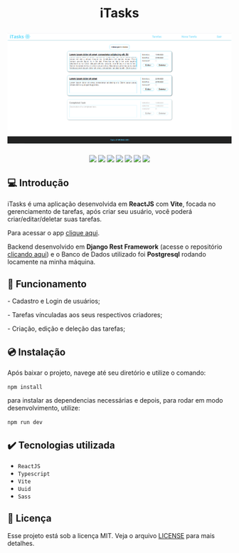 <h1 align="center">
  <p align="center">iTasks</p>
  <a href="">
    <img src="./frontend/src/assets/capa.png" alt="iTasks Capa" />
  </a>
</h1>

<p align="center">
  <img src="https://img.shields.io/badge/npm-8.19.2-informational">
  <img src="https://img.shields.io/badge/vite-4.4.5-informational">
  <img src="https://img.shields.io/badge/typescript-5.0.2-success">
  <img src="https://img.shields.io/badge/reacjs-18.2.0-success">
  <img src="https://img.shields.io/badge/uuid-9.0.0-success">
  <img src="https://img.shields.io/badge/license-MIT-yellow">
  <img src="https://img.shields.io/badge/release date-august-ff69b4">
</p>

## 💻 Introdução

iTasks é uma aplicação desenvolvida em **ReactJS** com **Vite**, focada no gerenciamento de tarefas, após criar seu usuário, você poderá criar/editar/deletar suas tarefas.

Para acessar o app [clique aqui](https://wallacemartinsti.github.io/).

Backend desenvolvido em **Django Rest Framework** (acesse o repositório [clicando aqui](https://github.com/WallaceMartinsTI/iTasks_Backend)) e o Banco de Dados utilizado foi **Postgresql** rodando locamente na minha máquina.

## 🔨 Funcionamento

<p>- Cadastro e Login de usuários;</p>
<p>- Tarefas vínculadas aos seus respectivos criadores;</p>
<p>- Criação, edição e deleção das tarefas;</p>

## 💿 Instalação

<p>Após baixar o projeto, navege até seu diretório e utilize o comando:</p>

<code>npm install</code>

<p>
para instalar as dependencias necessárias e depois,
para rodar em modo desenvolvimento, utilize:
</p>

<code>npm run dev</code>

## ✔️ Tecnologias utilizada

- `ReactJS`
- `Typescript`
- `Vite`
- `Uuid`
- `Sass`

## 📄 Licença

Esse projeto está sob a licença MIT. Veja o arquivo [LICENSE](./LICENSE) para mais detalhes.
